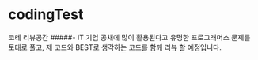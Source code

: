 # codingTest
코테 리뷰공간
#####- IT 기업 공채에 많이 활용된다고 유명한 프로그래머스 문제를 토대로 풀고, 제 코드와 BEST로 생각하는 코드를 함께 리뷰 할 예정입니다.
